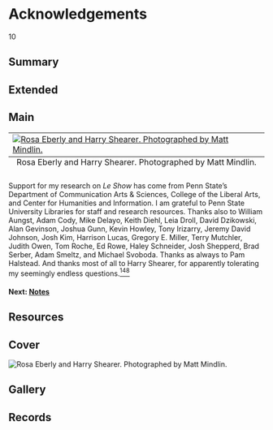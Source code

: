 # Acknowledgements

10

## Summary

## Extended

## Main

<table class="exhibit-image half-image">
<caption align="bottom" class="exhibit-caption">Rosa Eberly and Harry Shearer. Photographed by Matt Mindlin.</caption>
<tr><td><a href="https://s3.amazonaws.com/americanarchive.org/exhibits/rosa-harry-photo.jpg" target="_blank"><img src="https://s3.amazonaws.com/americanarchive.org/exhibits/rosa-harry-photo.jpg" class="big-image" alt="Rosa Eberly and Harry Shearer. Photographed by Matt Mindlin."/></a></td></tr>
</table>

Support for my research on *Le Show* has come from Penn State’s Department of Communication Arts & Sciences, College of the Liberal Arts, and Center for Humanities and Information. I am grateful to Penn State University Libraries for staff and research resources. Thanks also to William Aungst, Adam Cody, Mike Delayo, Keith Diehl, Leia Droll, David Dzikowski, Alan Gevinson, Joshua Gunn, Kevin Howley, Tony Irizarry, Jeremy David Johnson, Josh Kim, Harrison Lucas, Gregory E. Miller, Terry Mutchler, Judith Owen, Tom Roche, Ed Rowe, Haley Schneider, Josh Shepperd, Brad Serber, Adam Smeltz, and Michael Svoboda. Thanks as always to Pam Halstead. And thanks most of all to Harry Shearer, for apparently tolerating my seemingly endless questions.[<sup>148</sup>](/exhibits/le-show/notes#148) 

#### Next: [Notes](/exhibits/le-show/notes)

## Resources

## Cover
  <img title="Cover Image" alt="Rosa Eberly and Harry Shearer. Photographed by Matt Mindlin." src="https://s3.amazonaws.com/americanarchive.org/exhibits/rosa-harry-photo.jpg">

## Gallery

## Records
